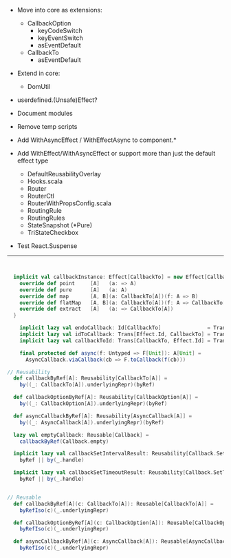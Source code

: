 * Move into core as extensions:
  * CallbackOption
    * keyCodeSwitch
    * keyEventSwitch
    * asEventDefault
  * CallbackTo
    * asEventDefault

* Extend in core:
  * DomUtil

* userdefined.(Unsafe)Effect?

* Document modules

* Remove temp scripts

* Add WithAsyncEffect / WithEffectAsync to component.*

* Add WithEffect/WithAsyncEffect or support more than just the default effect type
  * DefaultReusabilityOverlay
  * Hooks.scala
  * Router
  * RouterCtl
  * RouterWithPropsConfig.scala
  * RoutingRule
  * RoutingRules
  * StateSnapshot (*Pure)
  * TriStateCheckbox

* Test React.Suspense

---------------------------------------------------------------------------------------------------------

```scala


  implicit val callbackInstance: Effect[CallbackTo] = new Effect[CallbackTo] {
    override def point     [A]   (a: => A)                                 = CallbackTo(a)
    override def pure      [A]   (a: A)                                    = CallbackTo.pure(a)
    override def map       [A, B](a: CallbackTo[A])(f: A => B)             = a map f
    override def flatMap   [A, B](a: CallbackTo[A])(f: A => CallbackTo[B]) = a flatMap f
    override def extract   [A]   (a: => CallbackTo[A])                     = a.toScalaFn
  }

    implicit lazy val endoCallback: Id[CallbackTo]               = Trans.id[CallbackTo]
    implicit lazy val idToCallback: Trans[Effect.Id, CallbackTo] = Trans[Effect.Id, CallbackTo]
    implicit lazy val callbackToId: Trans[CallbackTo, Effect.Id] = Trans[CallbackTo, Effect.Id]

    final protected def async(f: Untyped => F[Unit]): A[Unit] =
      AsyncCallback.viaCallback(cb => F.toCallback(f(cb)))

// Reusability
  def callbackByRef[A]: Reusability[CallbackTo[A]] =
    by((_: CallbackTo[A]).underlyingRepr)(byRef)

  def callbackOptionByRef[A]: Reusability[CallbackOption[A]] =
    by((_: CallbackOption[A]).underlyingRepr)(byRef)

  def asyncCallbackByRef[A]: Reusability[AsyncCallback[A]] =
    by((_: AsyncCallback[A]).underlyingRepr)(byRef)

  lazy val emptyCallback: Reusable[Callback] =
    callbackByRef(Callback.empty)

  implicit lazy val callbackSetIntervalResult: Reusability[Callback.SetIntervalResult] =
    byRef || by(_.handle)

  implicit lazy val callbackSetTimeoutResult: Reusability[Callback.SetTimeoutResult] =
    byRef || by(_.handle)


// Reusable
  def callbackByRef[A](c: CallbackTo[A]): Reusable[CallbackTo[A]] =
    byRefIso(c)(_.underlyingRepr)

  def callbackOptionByRef[A](c: CallbackOption[A]): Reusable[CallbackOption[A]] =
    byRefIso(c)(_.underlyingRepr)

  def asyncCallbackByRef[A](c: AsyncCallback[A]): Reusable[AsyncCallback[A]] =
    byRefIso(c)(_.underlyingRepr)


```